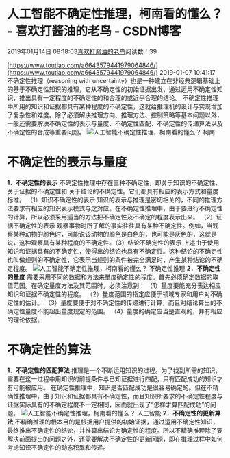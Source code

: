 
# 人工智能不确定性推理，柯南看的懂么？ - 喜欢打酱油的老鸟 - CSDN博客


2019年01月14日 08:18:03[喜欢打酱油的老鸟](https://me.csdn.net/weixin_42137700)阅读数：39


[https://www.toutiao.com/a6643579441979064846/](https://www.toutiao.com/a6643579441979064846/)
2019-01-07 10:41:17
不确定性推理（reasoning with uncertainty）也是一种建立在非经典逻辑基础上的基于不确定性知识的推理，它从不确定性的初始证据出发，通过运用不确定性知识，推出具有一定程度的不确定性的和合理的或近乎合理的结论。
不确定性推理中所用的知识和证据都具有某种程度的不确定性，这就给推理机的设计与实现增加了复杂性和难度。除了必须解决推理方向、推理方法、控制策略等基本问题以外，一般还需要解决不确定性的表示与量度、不确定性匹配、不确定性的传递算法以及不确定性的合成等重要问题。
![人工智能不确定性推理，柯南看的懂么？](http://p3.pstatp.com/large/pgc-image/4f089b5c87234ed48946621f80fbc46f)
柯南
# 不确定性的表示与量度
**1．不确定性的表示**
不确定性推理中存在三种不确定性，即关于知识的不确定性、关于证据的不确定性和
关于结论的不确定性。它们都具有相应的表示方式和量度标准。
（1）知识不确定性的表示
知识的表示与推理是密切相关的，不同的推理方法要求有相应的知识表示模式与之对应。在不确定性推理中，由于要进行不确定性的计算，所以必须采用适当的方法把不确定性及不确定的程度表示出来。
（2）证据不确定性的表示
观察事物时所了解的事实往往具有某种不确定性。例如，当观察某种动物的颜色时，可能说该动物的颜色是白色的，也可能是灰色的，这就是说，这种观察具有某种程度的不确定性。（3）结论不确定性的表示
上述由于使用知识和证据具有的不确定性，使得出的结论也具有不确定性。这种结论的不确定性也叫做规则的不确定性，它表示当规则的条件被完全满足时，产生某种结论的不确定程度。
![人工智能不确定性推理，柯南看的懂么？](http://p3.pstatp.com/large/pgc-image/9639f900878443858347059284d70d06)
不确定性推理
**2．不确定性的量度**
需要采用不同的数据和方法来量度确定性的程度。首先必须确定数据的取值范国。在确定量度方法及其范围时，必须注意到：
（1）量度要能充分表达相应知识和证据不确定性的程度。
（2）量度范围的指定应便于领域专家和用户对不确定性的估计。
（3）量度要便于对不确定性的传递进行计算，而且对结论算出的不确定性量度不能超出量度规定的范围。
（4）量度的确定应当是直观的，并有相应的理论依据。
# 不确定性的算法
**1．不确定性的匹配算法**
推理是一个不断运用知识的过程。为了找到所需的知识，需要在这一过程中用知识的前提条件与已知证据进行四配，只有匹配成功的知识才有可能被应用。
在确定性推理中，知识是否匹配成功是很容易确定的。但在不精确性推理中，由于知识和证据都具有不确定性，而且知识所要求的不确定性程度与证据实际具有的不确定程度不一定相同，因而就出现了“怎样才算匹配成功”的问题。
![人工智能不确定性推理，柯南看的懂么？](http://p1.pstatp.com/large/pgc-image/adfa5b878d994abe957976aae3ba73fd)
人工智能
**2．不确定性的更新算法**
不精确推理的根本目的是根据用户提供的初始证据，通过运用不确定性知识，最终推出不确定性的结论，并推算出结论为确定性的程度。所以不精确推理除了要解决前面提出的问题之外，还需要解决不确定性的更新问题，即在推理过程中如何考虑知识不确定性的动态积累和传递。

